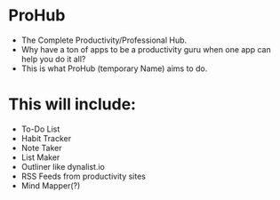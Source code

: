 # ProHub
- The Complete Productivity/Professional Hub.
- Why have a ton of apps to be a productivity guru when one app can help you do it all?
- This is what ProHub (temporary Name) aims to do.

# This will include:
- To-Do List
- Habit Tracker
- Note Taker
- List Maker
- Outliner like dynalist.io
- RSS Feeds from productivity sites
- Mind Mapper(?)
